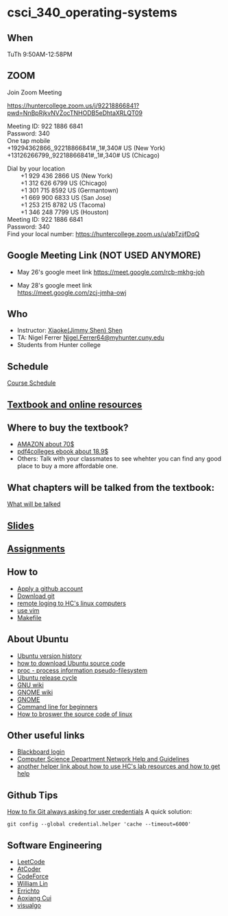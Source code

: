 # csci_340_operating-systems

## When 
TuTh 9:50AM-12:58PM 

## ZOOM
Join Zoom Meeting

https://huntercollege.zoom.us/j/92218866841?pwd=NnBpRjkvNVZocTNHODB5eDhtaXRLQT09   


Meeting ID: 922 1886 6841  
Password: 340  
One tap mobile  
+19294362866,,92218866841#,,1#,340# US (New York)  
+13126266799,,92218866841#,,1#,340# US (Chicago)  

Dial by your location  
        +1 929 436 2866 US (New York)  
        +1 312 626 6799 US (Chicago)  
        +1 301 715 8592 US (Germantown)  
        +1 669 900 6833 US (San Jose)  
        +1 253 215 8782 US (Tacoma)  
        +1 346 248 7799 US (Houston)  
Meeting ID: 922 1886 6841    
Password: 340    
Find your local number: https://huntercollege.zoom.us/u/abTzjjfDqQ      
## Google Meeting Link (NOT USED ANYMORE)
- May 26's google meet link
https://meet.google.com/rcb-mkhg-joh   

- May 28's google meet link  
https://meet.google.com/zcj-jmha-owj


## Who
- Instructor: [Xiaoke(Jimmy Shen) Shen](https://xiaokeshen.github.io/)
- TA: Nigel Ferrer Nigel.Ferrer64@myhunter.cuny.edu
- Students from Hunter college

## Schedule  
[Course Schedule](https://docs.google.com/document/d/1OBC6Yl8nCUUn9-Mf3ig9jZP3dslLeGF4MtBW9ky8XKM/edit?usp=sharing)

## [Textbook and online resources](https://os-book.com/OS10/index.html)

## Where to buy the textbook?
- [AMAZON about 70$](https://www.amazon.com/Operating-System-Concepts-Abraham-Silberschatz-ebook/dp/B07CVKH7BD)
- [pdf4colleges ebook about 18.9$](https://pdf4colleges.com/Operating-System-Concepts-10th-Edition-by-Abraham-Silberschatz-Ebook-PDF-Version-p123241290?gclid=CjwKCAjw2a32BRBXEiwAUcugiB0OKJt_5Ya4i0BUk6vzUVLiBmTFeNN0af1hRdJnP9a_IQ1ugFcSWhoC5zUQAvD_BwE)
- Others: Talk with your classmates to see whehter you can find any good place to buy a more affordable one.
## What chapters will be talked from the textbook:
[What will be talked](https://os-book.com/OS10/syllabi-dir/typical.html)

## [Slides](./slides)

## [Assignments](./assignments)

## How to
- [Apply a github account](https://github.com/)
- [Download git](https://git-scm.com/downloads)
- [remote loging to HC's linux computers](http://www.compsci.hunter.cuny.edu/~csdir/Remotely%20logging%20Into%20Computer%20Science%20Subnet.pdf)
- [use vim](https://vim.rtorr.com/)
- [Makefile](https://www.cs.swarthmore.edu/~newhall/unixhelp/howto_makefiles.html)


## About Ubuntu
- [Ubuntu version history](https://en.wikipedia.org/wiki/Ubuntu_version_history)
- [how to download Ubuntu source code](https://wiki.ubuntu.com/Kernel/SourceCode)
- [proc - process information pseudo-filesystem](http://manpages.ubuntu.com/manpages/bionic/man5/proc.5.html)
- [Ubuntu release cycle](https://ubuntu.com/about/release-cycle)
- [GNU wiki](https://en.wikipedia.org/wiki/GNU)
- [GNOME wiki](https://en.wikipedia.org/wiki/Ubuntu_GNOME)
- [GNOME](https://www.gnome.org/)
- [Command line for beginners](https://ubuntu.com/tutorials/command-line-for-beginners#1-overview)
- [How to broswer the source code of linux](https://elixir.bootlin.com/linux/v4.15.18/source/include/uapi/linux/sched.h#L37)

## Other useful links 
- [Blackboard login](http://bbhosted.cuny.edu/)
- [Computer Science Department Network Help and Guidelines](http://www.compsci.hunter.cuny.edu/~csdir/)
- [another helper link about how to use HC's lab resources and how to get help](http://www.hunter.cuny.edu/csci/for-students/general-computing-information)


## Github Tips  
[How to fix Git always asking for user credentials](https://www.freecodecamp.org/news/how-to-fix-git-always-asking-for-user-credentials/)
A quick solution: 
```
git config --global credential.helper 'cache --timeout=6000'
```
## Software Engineering
- [LeetCode](https://leetcode.com/)
- [AtCoder](https://atcoder.jp/)
- [CodeForce](https://codeforces.com/)
- [William Lin](https://www.youtube.com/channel/UCKuDLsO0Wwef53qdHPjbU2Q)
- [Errichto](https://www.youtube.com/channel/UCBr_Fu6q9iHYQCh13jmpbrg)
- [Aoxiang Cui](https://www.youtube.com/channel/UCDVYMs-SYiJxhIU2T0e7gzw)
- [visualgo](https://visualgo.net/en)


